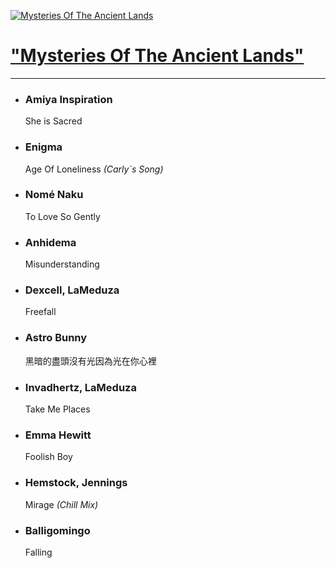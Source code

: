 [![Mysteries Of The Ancient Lands](https://viifm.art/data/image/collections/Mysteries-of-the-Ancient-Lands.jpg)][1]


# ["Mysteries Of The Ancient Lands"][1]

---

- ### Amiya Inspiration
  She is Sacred

- ### Enigma
  Age Of Loneliness _(Carly`s Song)_

- ### Nomé Naku
  To Love So Gently

- ### Anhidema
  Misunderstanding

- ### Dexcell, LaMeduza
  Freefall

- ### Astro Bunny
  黑暗的盡頭沒有光因為光在你心裡 

- ### Invadhertz, LaMeduza
  Take Me Places

- ### Emma Hewitt
  Foolish Boy

- ### Hemstock, Jennings
  Mirage _(Chill Mix)_

- ### Balligomingo
  Falling




[1]: https://t.me/viifm_lux
